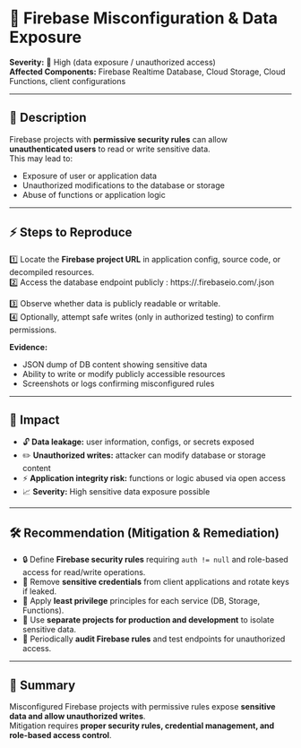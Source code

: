 # 🐞 Firebase Misconfiguration & Data Exposure

**Severity:** 🔴 High (data exposure / unauthorized access)  
**Affected Components:** Firebase Realtime Database, Cloud Storage, Cloud Functions, client configurations

---

## 📖 Description  
Firebase projects with **permissive security rules** can allow **unauthenticated users** to read or write sensitive data.  
This may lead to:  
- Exposure of user or application data  
- Unauthorized modifications to the database or storage  
- Abuse of functions or application logic  

---

## ⚡ Steps to Reproduce  
1️⃣ Locate the **Firebase project URL** in application config, source code, or decompiled resources.  
2️⃣ Access the database endpoint publicly : https://<project>.firebaseio.com/.json

3️⃣ Observe whether data is publicly readable or writable.  
4️⃣ Optionally, attempt safe writes (only in authorized testing) to confirm permissions.

**Evidence:**  
- JSON dump of DB content showing sensitive data  
- Ability to write or modify publicly accessible resources  
- Screenshots or logs confirming misconfigured rules

---

## 🎯 Impact  
- 🔓 **Data leakage:** user information, configs, or secrets exposed  
- ✏️ **Unauthorized writes:** attacker can modify database or storage content  
- ⚡ **Application integrity risk:** functions or logic abused via open access  
- 📈 **Severity:** High sensitive data exposure possible

---

## 🛠️ Recommendation (Mitigation & Remediation)  
- 🔒 Define **Firebase security rules** requiring `auth != null` and role-based access for read/write operations.  
- 🚫 Remove **sensitive credentials** from client applications and rotate keys if leaked.  
- 🧩 Apply **least privilege** principles for each service (DB, Storage, Functions).  
- 🔄 Use **separate projects for production and development** to isolate sensitive data.  
- 🧪 Periodically **audit Firebase rules** and test endpoints for unauthorized access.

---

## 📝 Summary  
Misconfigured Firebase projects with permissive rules expose **sensitive data and allow unauthorized writes**.  
Mitigation requires **proper security rules, credential management, and role-based access control**.

